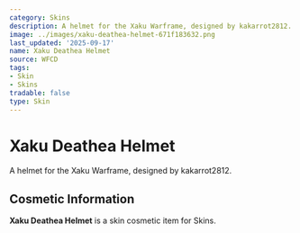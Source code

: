 ```yaml
---
category: Skins
description: A helmet for the Xaku Warframe, designed by kakarrot2812.
image: ../images/xaku-deathea-helmet-671f183632.png
last_updated: '2025-09-17'
name: Xaku Deathea Helmet
source: WFCD
tags:
- Skin
- Skins
tradable: false
type: Skin
---
```


# Xaku Deathea Helmet

A helmet for the Xaku Warframe, designed by kakarrot2812.

## Cosmetic Information

**Xaku Deathea Helmet** is a skin cosmetic item for Skins.

